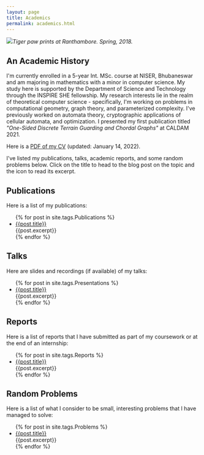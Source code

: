 ```yaml
---
layout: page
title: Academics
permalink: academics.html
---
```


![]({{site.baseurl}}/images/DSC_0342.jpg)*Tiger paw prints at Ranthambore. Spring, 2018.*

## An Academic History

I'm currently enrolled in a 5-year Int. MSc.  course at NISER, Bhubaneswar and am majoring in mathematics with a minor in computer science. My study here is supported by the Department of  Science and Technology through the INSPIRE SHE fellowship. My research  interests lie in the realm of theoretical computer science -  specifically, I'm working on problems in computational geometry, graph  theory, and parameterized complexity. I've previously worked on automata theory, cryptographic applications of cellular automata, and optimization. I presented my  first publication titled *"One-Sided Discrete Terrain Guarding and Chordal Graphs"* at CALDAM 2021. 

Here is a <a href = "{{site.baseurl}}/documents/CV_Prahlad.pdf" download>PDF of my CV</a> (updated: January 14, 2022).

I've listed my publications, talks, academic reports, and some random problems below. Click on the title to head to the blog post on the topic and the <i class="fas fa-caret-square-down"></i> icon to read its excerpt.

## Publications

Here is a list of my publications:

<ul>
    {% for post in site.tags.Publications %}
        <li><a href = "{{post.url}}">{{post.title}}</a> 
            <a onclick="myCollapse('{{post.title}}')" style="cursor:pointer"><i aria-hidden="true" id="{{post.title}}-but" class="fas fa-caret-square-down"></i></a><br>
            <div id="{{post.title}}" class="w3-container w3-hide w3-margin-bottom w3-leftbar">
                {{post.excerpt}}
            </div>
        </li>
    {% endfor %}
</ul>

## Talks

Here are slides and recordings (if available) of my talks:

<ul>
    {% for post in site.tags.Presentations %}
        <li><a href = "{{post.url}}">{{post.title}}</a>
            <a onclick="myCollapse('{{post.title}}')" style="cursor:pointer"><i aria-hidden="true" id="{{post.title}}-but" class="fas fa-caret-square-down"></i></a><br>
            <div id="{{post.title}}" class="w3-container w3-hide w3-margin-bottom w3-leftbar">
                {{post.excerpt}}
            </div>
        </li>
    {% endfor %}
</ul>

## Reports

Here is a list of reports that I have submitted as part of my coursework or at the end of an internship:

<ul>
    {% for post in site.tags.Reports %}
        <li><a href = "{{post.url}}">{{post.title}}</a>
            <a onclick="myCollapse('{{post.title}}')" style="cursor:pointer"><i aria-hidden="true" id="{{post.title}}-but" class="fas fa-caret-square-down"></i></a><br>
            <div id="{{post.title}}" class="w3-container w3-hide w3-margin-bottom w3-leftbar">
                {{post.excerpt}}
            </div>
        </li>
    {% endfor %}
</ul>

## Random Problems

Here is a list of what I consider to be small,  interesting problems that I have managed to solve:

<ul>
    {% for post in site.tags.Problems %}
        <li><a href = "{{post.url}}">{{post.title}}</a>
            <a onclick="myCollapse('{{post.title}}')" style="cursor:pointer"><i aria-hidden="true" id="{{post.title}}-but" class="fas fa-caret-square-down"></i></a><br>
            <div id="{{post.title}}" class="w3-container w3-hide w3-margin-bottom w3-leftbar">
                {{post.excerpt}}
            </div>
        </li>
    {% endfor %}
</ul>